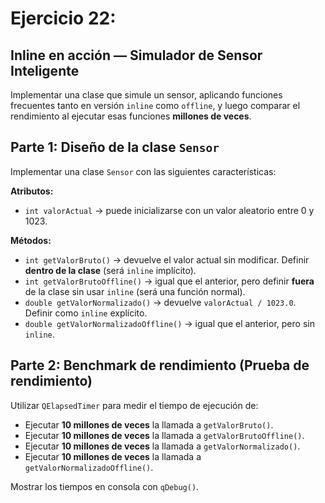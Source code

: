 Ejercicio 22:
=============

Inline en acción — Simulador de Sensor Inteligente
--------------------------------------------------

Implementar una clase que simule un sensor, aplicando funciones frecuentes tanto en versión ``inline`` como ``offline``, y luego comparar el rendimiento al ejecutar esas funciones **millones de veces**.


Parte 1: Diseño de la clase ``Sensor``
--------------------------------------

Implementar una clase ``Sensor`` con las siguientes características:

**Atributos:**

- ``int valorActual`` → puede inicializarse con un valor aleatorio entre 0 y 1023.

**Métodos:**

- ``int getValorBruto()`` → devuelve el valor actual sin modificar. Definir **dentro de la clase** (será ``inline`` implícito).
- ``int getValorBrutoOffline()`` → igual que el anterior, pero definir **fuera** de la clase sin usar ``inline`` (será una función normal).
- ``double getValorNormalizado()`` → devuelve ``valorActual / 1023.0``. Definir como ``inline`` explícito.
- ``double getValorNormalizadoOffline()`` → igual que el anterior, pero sin ``inline``.


Parte 2: Benchmark de rendimiento (Prueba de rendimiento)
---------------------------------------------------------

Utilizar ``QElapsedTimer`` para medir el tiempo de ejecución de:

- Ejecutar **10 millones de veces** la llamada a ``getValorBruto()``.
- Ejecutar **10 millones de veces** la llamada a ``getValorBrutoOffline()``.
- Ejecutar **10 millones de veces** la llamada a ``getValorNormalizado()``.
- Ejecutar **10 millones de veces** la llamada a ``getValorNormalizadoOffline()``.

Mostrar los tiempos en consola con ``qDebug()``.